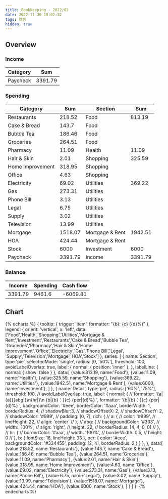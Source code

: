 ```yaml
---
title: Bookkeeping - 2022/02
date: 2022-11-30 18:02:32
tags: 财务
hidden: true
---
```


## Overview

### Income

| Category         | Sum     |
| ---------------- | ------- |
| Paycheck         | 3391.79 |

### Spending

| Category         | Sum     | Section         | Sum     |
| ---------------- | ------- | --------------- | ------- |
| Restaurants      | 218.52  | Food            | 813.19  |
| Cake & Bread     | 143.7   | Food            |         |
| Bubble Tea       | 186.46  | Food            |         |
| Groceries        | 264.51  | Food            |         |
| Pharmacy         | 11.09   | Health          | 11.09   |
| Hair & Skin      | 2.01    | Shopping        | 325.59  |
| Home Improvement | 318.95  | Shopping        |         |
| Office           | 4.63    | Shopping        |         |
| Electricity      | 69.02   | Utilities       | 369.22  |
| Gas              | 273.31  | Utilities       |         |
| Phone Bill       | 3.13    | Utilities       |         |
| Legal            | 6.75    | Utilities       |         |
| Supply           | 3.02    | Utilities       |         |
| Television       | 13.99   | Utilities       |         |
| Mortgage         | 1518.07 | Mortgage & Rent | 1942.51 |
| HOA              | 424.44  | Mortgage & Rent |         |
| Stock            | 6000    | Investment      | 6000    |
| Paycheck         | 3391.79 | Income          | 3391.79 |

### Balance

| Income    | Spending  | Cash flow     |
| --------- | --------- | ------------- |
| 3391.79   | 9461.6    | -6069.81      |

## Chart

{% echarts %}
{
    tooltip: {
        trigger: 'item',
        formatter: "{b}: {c} ({d}%)"
    },
    legend: {
        orient: 'vertical',
        x: 'left',
        data:['Food','Health','Shopping','Utilities','Mortgage & Rent','Investment','Restaurants','Cake & Bread','Bubble Tea',
        'Groceries','Pharmacy','Hair & Skin','Home Improvement','Office','Electricity','Gas','Phone Bill','Legal',
        'Supply','Television','Mortgage','HOA','Stock']
    },
    series: [
        {
            name:'Section',
            type:'pie',
            selectedMode: 'single',
            radius: [0, '50%'],
            threshold: 100,
            avoidLabelOverlap: true,
            label: {
                normal: {
                    position: 'inner'
                },
            },
            labelLine: {
                normal: {
                    show: false
                }
            },
            data:[
                {value:813.19, name:'Food'},
                {value:11.09, name:'Health'},
                {value:325.59, name:'Shopping'},
                {value:369.22, name:'Utilities'},
                {value:1942.51, name:'Mortgage & Rent'},
                {value:6000, name:'Investment'},
            ]
        },
        {
            name:'Detail',
            type:'pie',
            radius: ['60%', '75%'],
            threshold: 100,
            // avoidLabelOverlap: true,
            label: {
                normal: {
                    // formatter: '{a|{a}}{abg|}\n{hr|}\n  {b|{b}：}{c}  {per|{d}%}  ',
                    formatter: '{b|{b}：}{c}  {per|{d}%}  ',
                    backgroundColor: '#eee',
                    borderColor: '#aaa',
                    borderWidth: 1,
                    borderRadius: 4,
                    // shadowBlur:3,
                    // shadowOffsetX: 2,
                    // shadowOffsetY: 2,
                    // shadowColor: '#999',
                    // padding: [0, 7],
                    rich: {
                        // a: {
                        //    color: '#999',
                        //    lineHeight: 22,
                        //    align: 'center'
                        // },
                        // abg: {
                        //     backgroundColor: '#333',
                        //     width: '100%',
                        //     align: 'right',
                        //     height: 22,
                        //     borderRadius: [4, 4, 0, 0]
                        // },
                        // hr: {
                        //    borderColor: '#aaa',
                        //    width: '100%',
                        //    borderWidth: 0.5,
                        //    height: 0
                        // },
                        b: {
                            fontSize: 16,
                            lineHeight: 33
                        },
                        per: {
                            color: '#eee',
                            backgroundColor: '#334455',
                            padding: [2, 4],
                            borderRadius: 2
                        }
                    }
                },
            },
            data:[
                {value:218.52, name:'Restaurants'},
                {value:143.7, name:'Cake & Bread'},
                {value:186.46, name:'Bubble Tea'},
                {value:264.51, name:'Groceries'},
                {value:11.09, name:'Pharmacy'},
                {value:2.01, name:'Hair & Skin'},
                {value:318.95, name:'Home Improvement'},
                {value:4.63, name:'Office'},
                {value:69.02, name:'Electricity'},
                {value:273.31, name:'Gas'},
                {value:3.13, name:'Phone Bill'},
                {value:6.75, name:'Legal'},
                {value:3.02, name:'Supply'},
                {value:13.99, name:'Television'},
                {value:1518.07, name:'Mortgage'},
                {value:424.44, name:'HOA'},
                {value:6000, name:'Stock'},
            ]
        }
    ]
};
{% endecharts %}